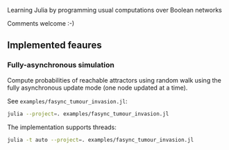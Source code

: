 Learning Julia by programming usual computations over Boolean networks

Comments welcome :-)

## Implemented feaures

### Fully-asynchronous simulation

Compute probabilities of reachable attractors using random walk using the fully
asynchronous update mode (one node updated at a time).

See `examples/fasync_tumour_invasion.jl`:
```sh
julia --project=. examples/fasync_tumour_invasion.jl
```
The implementation supports threads:
```sh
julia -t auto --project=. examples/fasync_tumour_invasion.jl
```
